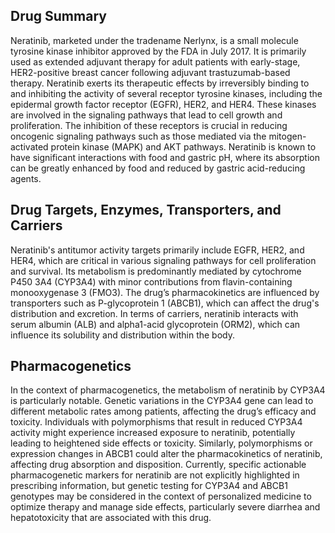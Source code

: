 ## Drug Summary
Neratinib, marketed under the tradename Nerlynx, is a small molecule tyrosine kinase inhibitor approved by the FDA in July 2017. It is primarily used as extended adjuvant therapy for adult patients with early-stage, HER2-positive breast cancer following adjuvant trastuzumab-based therapy. Neratinib exerts its therapeutic effects by irreversibly binding to and inhibiting the activity of several receptor tyrosine kinases, including the epidermal growth factor receptor (EGFR), HER2, and HER4. These kinases are involved in the signaling pathways that lead to cell growth and proliferation. The inhibition of these receptors is crucial in reducing oncogenic signaling pathways such as those mediated via the mitogen-activated protein kinase (MAPK) and AKT pathways. Neratinib is known to have significant interactions with food and gastric pH, where its absorption can be greatly enhanced by food and reduced by gastric acid-reducing agents.

## Drug Targets, Enzymes, Transporters, and Carriers
Neratinib's antitumor activity targets primarily include EGFR, HER2, and HER4, which are critical in various signaling pathways for cell proliferation and survival. Its metabolism is predominantly mediated by cytochrome P450 3A4 (CYP3A4) with minor contributions from flavin-containing monooxygenase 3 (FMO3). The drug’s pharmacokinetics are influenced by transporters such as P-glycoprotein 1 (ABCB1), which can affect the drug's distribution and excretion. In terms of carriers, neratinib interacts with serum albumin (ALB) and alpha1-acid glycoprotein (ORM2), which can influence its solubility and distribution within the body.

## Pharmacogenetics
In the context of pharmacogenetics, the metabolism of neratinib by CYP3A4 is particularly notable. Genetic variations in the CYP3A4 gene can lead to different metabolic rates among patients, affecting the drug’s efficacy and toxicity. Individuals with polymorphisms that result in reduced CYP3A4 activity might experience increased exposure to neratinib, potentially leading to heightened side effects or toxicity. Similarly, polymorphisms or expression changes in ABCB1 could alter the pharmacokinetics of neratinib, affecting drug absorption and disposition. Currently, specific actionable pharmacogenetic markers for neratinib are not explicitly highlighted in prescribing information, but genetic testing for CYP3A4 and ABCB1 genotypes may be considered in the context of personalized medicine to optimize therapy and manage side effects, particularly severe diarrhea and hepatotoxicity that are associated with this drug.